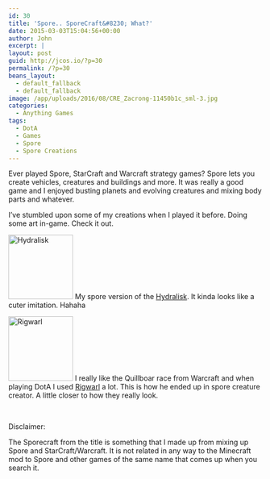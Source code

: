 ```yaml
---
id: 30
title: 'Spore.. SporeCraft&#8230; What?'
date: 2015-03-03T15:04:56+00:00
author: John
excerpt: |
layout: post
guid: http://jcos.io/?p=30
permalink: /?p=30
beans_layout:
  - default_fallback
  - default_fallback
image: /app/uploads/2016/08/CRE_Zacrong-11450b1c_sml-3.jpg
categories:
  - Anything Games
tags:
  - DotA
  - Games
  - Spore
  - Spore Creations
---
```

Ever played Spore, StarCraft and Warcraft strategy games? Spore lets you create vehicles, creatures and buildings and more. It was really a good game and I enjoyed busting planets and evolving creatures and mixing body parts and whatever.

I&#8217;ve stumbled upon some of my creations when I played it before. Doing some art in-game. Check it out.

<img class="aligncenter wp-image-62 size-full" src="http://johncosio.com/app/uploads/2016/08/Zacrong-2-3.png" alt="Hydralisk" width="128" height="128" /> My spore version of the [Hydralisk](http://starcraft.wikia.com/wiki/Hydralisk). It kinda looks like a cuter imitation. Hahaha

<img class="aligncenter wp-image-63 size-full" src="http://johncosio.com/app/uploads/2016/08/Rigwarl-3.png" alt="Rigwarl" width="128" height="128" /> I really like the Quillboar race from Warcraft and when playing DotA I used [Rigwarl](http://dota.wikia.com/wiki/Rigwarl_the_Bristleback) a lot. This is how he ended up in spore creature creator. A little closer to how they really look.

&nbsp;

Disclaimer:

The Sporecraft from the title is something that I made up from mixing up Spore and StarCraft/Warcraft. It is not related in any way to the Minecraft mod to Spore and other games of the same name that comes up when you search it.